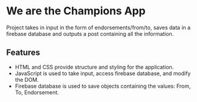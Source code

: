 # We are the Champions App

Project takes in input in the form of endorsements/from/to, saves data in a firebase database and outputs a post containing all the information. 


## Features

- HTML and CSS provide structure and styling for the application.
- JavaScript is used to take input, access firebase database, and modify the DOM.
- Firebase database is used to save objects containing the values: From, To, Endorsement.  